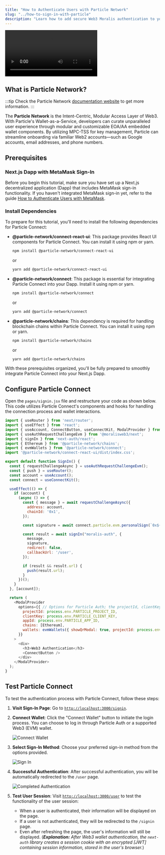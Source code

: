 ```yaml
---
title: "How to Authenticate Users with Particle Network"
slug: "../how-to-sign-in-with-particle"
description: "Learn how to add secure Web3 Moralis authentication to your NextJS application by creating a full-stack Web3 authentication solution using NextJS framework."
---
```


<video controls>
	<source src="/video/particle.mp4"/>
</video>

## What is Particle Network?

:::tip
Check the Particle Network [documentation website](https://docs.particle.network/) to get more information.
:::

The **Particle Network** is the Intent-Centric, Modular Access Layer of Web3. With Particle's Wallet-as-a-Service, developers can curate unparalleled user experience through modular and customizable EOA/AA embedded wallet components. By utilizing MPC-TSS for key management, Particle can streamline onboarding via familiar Web2 accounts—such as Google accounts, email addresses, and phone numbers.

## Prerequisites

### Next.js Dapp with MetaMask Sign-In

Before you begin this tutorial, make sure you have set up a Next.js decentralized application (Dapp) that includes MetaMask sign-in functionality. If you haven't integrated MetaMask sign-in yet, refer to the guide [How to Authenticate Users with MetaMask](/authentication-api/evm/how-to-sign-in-with-metamask).

### Install Dependencies

To prepare for this tutorial, you'll need to install the following dependencies for Particle Connect:

- **@particle-network/connect-react-ui**: This package provides React UI components for Particle Connect. You can install it using npm or yarn.

  ```bash
  npm install @particle-network/connect-react-ui
  ```

  or

  ```bash
  yarn add @particle-network/connect-react-ui
  ```

- **@particle-network/connect**: This package is essential for integrating Particle Connect into your Dapp. Install it using npm or yarn.

  ```bash
  npm install @particle-network/connect
  ```

  or

  ```bash
  yarn add @particle-network/connect
  ```

- **@particle-network/chains**: This dependency is required for handling blockchain chains within Particle Connect. You can install it using npm or yarn.

  ```bash
  npm install @particle-network/chains
  ```

  or

  ```bash
  yarn add @particle-network/chains
  ```

With these prerequisites organized, you'll be fully prepared to smoothly integrate Particle Connect into your Next.js Dapp.

## Configure Particle Connect

Open the `pages/signin.jsx` file and restructure your code as shown below. This code utilizes Particle Connect's components and hooks for handling the connection process and wallet interactions.

```javascript
import { useRouter } from 'next/router';
import { useEffect } from 'react';
import { useAccount, ConnectButton, useConnectKit, ModalProvider } from '@particle-network/connect-react-ui';
import { useAuthRequestChallengeEvm } from '@moralisweb3/next';
import { signIn } from 'next-auth/react';
import { Ethereum } from '@particle-network/chains';
import { evmWallets } from '@particle-network/connect';
import '@particle-network/connect-react-ui/dist/index.css';

export default function SignIn() {
  const { requestChallengeAsync } = useAuthRequestChallengeEvm();
  const { push } = useRouter();
  const account = useAccount();
  const connect = useConnectKit();

  useEffect(() => {
    if (account) {
      (async () => {
        const { message } = await requestChallengeAsync({
          address: account,
          chainId: '0x1',
        });

        const signature = await connect.particle.evm.personalSign(`0x${Buffer.from(message).toString('hex')}`); // Conversion to hex, then signing with connected Particle account (whether that be through Particle Auth or otherwise)

        const result = await signIn("moralis-auth", {
          message,
          signature,
          redirect: false,
          callbackUrl: '/user',
        });

        if (result && result.url) {
          push(result.url);
        }
      })();
    }
  }, [account]);

  return (
    <ModalProvider
      options={{ // Options for Particle Auth; the projectId, clientKey, and appId can be retrieved from https://dashboard.particle.network/
        projectId: process.env.PARTICLE_PROJECT_ID,
        clientKey: process.env.PARTICLE_CLIENT_KEY,
        appId: process.env.PARTICLE_APP_ID,
        chains: [Ethereum],
        wallets: evmWallets({ showQrModal: true, projectId: process.env.WALLETCONNECT_PROJECT_ID }), // WalletConnect for Web3 wallet connections (non Particle Auth)
      }}
    >
      <div>
        <h3>Web3 Authentication</h3>
        <ConnectButton />
      </div>
    </ModalProvider>
  );
}
```

## Test Particle Connect

To test the authentication process with Particle Connect, follow these steps:

1. **Visit Sign-In Page**: Go to [`http://localhost:3000/signin`](http://localhost:3000/signin).

2. **Connect Wallet**: Click the "Connect Wallet" button to initiate the login process. You can choose to log in through Particle Auth or a supported Web3 (EVM) wallet.

   ![Connect Wallet](/img/content/particle-connect.webp)

3. **Select Sign-In Method**: Choose your preferred sign-in method from the options provided.

   ![Sign In](/img/content/particle-page.webp)

4. **Successful Authentication**: After successful authentication, you will be automatically redirected to the `/user` page.

   ![Completed Authentication](/img/content/particle-user.webp)

5. **Test User Session**: Visit [`http://localhost:3000/user`](http://localhost:3000/user) to test the functionality of the user session:

   - When a user is authenticated, their information will be displayed on the page.
   - If a user is not authenticated, they will be redirected to the `/signin` page.
   - Even after refreshing the page, the user's information will still be displayed. (_**Explanation:** After Web3 wallet authentication, the `next-auth` library creates a session cookie with an encrypted [JWT] containing session information, stored in the user's browser._)
